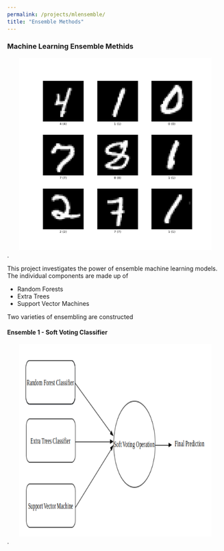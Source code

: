 ```yaml
---
permalink: /projects/mlensemble/
title: "Ensemble Methods"
---
```


### Machine Learning Ensemble Methids

<center><img src="/assets/images/ensemble/mnist.png" alt="Sample Images from MNIST Dataset" width="450" height="450"></center>.

This project investigates the power of ensemble machine learning models. The individual components are made up of 
+ Random Forests
+ Extra Trees
+ Support Vector Machines

Two varieties of ensembling are constructed

#### Ensemble 1 - Soft Voting Classifier

<center><img src="/assets/images/ensemble/soft_voting.png" alt="Sample Images from MNIST Dataset" width="450" height="450"></center>.
